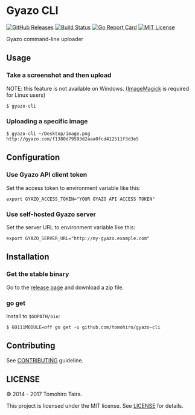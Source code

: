 Gyazo CLI
================================================================================

[![GitHub Releases](https://img.shields.io/github/release/tomohiro/gyazo-cli.svg?style=flat-square)](https://github.com/tomohiro/gyazo-cli/releases)
[![Build Status](https://img.shields.io/travis/com/tomohiro/gyazo-cli.svg?style=flat-square)](https://travis-ci.com/tomohiro/gyazo-cli)
[![Go Report Card](https://goreportcard.com/badge/github.com/tomohiro/gyazo-cli?style=flat-square)](https://goreportcard.com/report/github.com/tomohiro/gyazo-cli)
[![MIT License](http://img.shields.io/badge/license-MIT-blue.svg?style=flat-square)](https://github.com/tomohiro/gyazo-cli/blob/master/LICENSE)

Gyazo command-line uploader


Usage
--------------------------------------------------------------------------------

### Take a screenshot and then upload

NOTE: this feature is not available on Windows. ([ImageMagick](http://www.imagemagick.org/script/index.php) is required for Linux users)

```
$ gyazo-cli
```


### Uploading a specific image

```
$ gyazo-cli ~/Desktop/image.png
http://gyazo.com/f1380d79593d2aaa0fcd412511f3d3e5
```


Configuration
--------------------------------------------------------------------------------

### Use Gyazo API client token

Set the access token to environment variable like this:

```
export GYAZO_ACCESS_TOKEN="YOUR GYAZO API ACCESS TOKEN"
```


### Use self-hosted Gyazo server

Set the server URL to environment variable like this:

```
export GYAZO_SERVER_URL="http://my-gyazo.example.com"
```


Installation
--------------------------------------------------------------------------------

### Get the stable binary

Go to the [release page](https://github.com/tomohiro/gyazo-cli/releases) and download a zip file.


### go get

Install to `$GOPATH/bin`:

```
$ GO111MODULE=off go get -u github.com/tomohiro/gyazo-cli
```


Contributing
--------------------------------------------------------------------------------

See [CONTRIBUTING](CONTRIBUTING.md) guideline.


LICENSE
--------------------------------------------------------------------------------

&copy; 2014 - 2017 Tomohiro Taira.

This project is licensed under the MIT license. See [LICENSE](LICENSE) for details.
